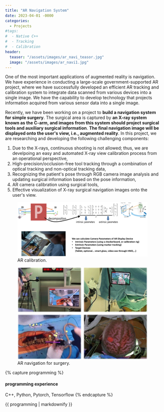 ```yaml
---
title: "AR Navigation System"
date: 2023-04-01 -0000
categories:
  - Projects
#tags:
#  - Native C++
#  - Tracking
#  - Calibration
header:
  teaser: "/assets/images/ar_navi_teasor.jpg"
  image: "/assets/images/ar_navi1.jpg"
---
```

One of the most important applications of augmented reality is navigation. We have experience in conducting a large-scale government-supported AR project, where we have successfully developed an efficient AR tracking and calibration system to integrate data scanned from various devices into a single image. We have the capability to develop technology that projects information acquired from various sensor data into a single image. 

Recently, we have been working on a project to **build a navigation system for simple surgery**. The surgical area is captured by **an X-ray system known as the C-arm, and images from this system should project surgical tools and auxiliary surgical information**. **The final navigation image will be displayed onto the user's view, i.e., augmented reality**. In this project, we are researching and developing the following challenging components:

1. Due to the X-rays, continuous shooting is not allowed; thus, we are develpoing an easy and automated X-ray view calibration process from an operational perspective,
2. High-precision/occlusion-free tool tracking through a combination of optical tracking and non-optical tracking data,
3. Recognizing the patient's pose through RGB camera image analysis and updating surgical information based on the pose information,
4. AR camera calibration using surgical tools,
5. Effective visualization of X-ray surgical navigation images onto the user's view.

<figure>
	<img src="/assets/images/ar_navi2.jpg">
  <figcaption>AR calibration.</figcaption>
</figure>

<figure>
	<img src="/assets/images/ar_navi3.jpg">
  <figcaption>AR navigation for surgery.</figcaption>
</figure>

{% capture programming %}
#### programming experience
C++, Python, Pytorch, Tensorflow
{% endcapture %}

<div class="notice">{{ programming | markdownify }}</div>